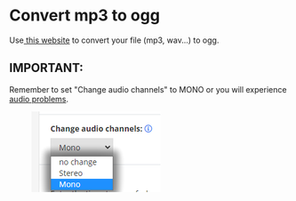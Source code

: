 # Convert mp3 to ogg

Use[ this website](https://audio.online-convert.com/convert-to-ogg) to convert your file (mp3, wav...) to ogg.

## IMPORTANT:

Remember to set "Change audio channels" to MONO or you will experience [audio problems](https://bugs.mojang.com/browse/MC-146721).

<figure><img src="../../../.gitbook/assets/image (24).png" alt=""><figcaption></figcaption></figure>
